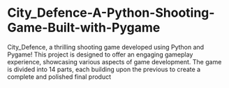 # City_Defence-A-Python-Shooting-Game-Built-with-Pygame
City_Defence, a thrilling shooting game developed using Python and Pygame! This project is designed to offer an engaging gameplay experience, showcasing various aspects of game development. The game is divided into 14 parts, each building upon the previous to create a complete and polished final product
